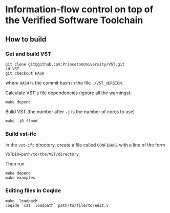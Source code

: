 # Information-flow control on top of the Verified Software Toolchain

## How to build

### Get and build VST

    git clone git@github.com:PrincetonUniversity/VST.git
    cd VST
    git checkout HASH

where `HASH` is the commit hash in the file `./VST_VERSION`.

Calculate VST's file dependencies (ignore all the warnings):

    make depend

Build VST (the number after `-j` is the number of cores to use)

    make -j8 floyd


### Build vst-ifc

In the `vst-ifc` directory, create a file called `CONFIGURE` with a line of the form

    VSTDIR=path/to/the/VST/directory

Then run

    make depend
    make examples


### Editing files in CoqIde

    make .loadpath
    coqide `cat .loadpath` path/to/file/to/edit.v

